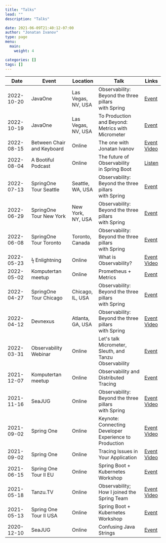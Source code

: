 ```yaml
---
title: "Talks"
lead: ""
description: "Talks"

date: 2021-06-09T21:40:12-07:00
author: "Jonatan Ivanov"
type: page
menu:
  main:
    weight: 4

categories: []
tags: []
---
```


| Date       | Event                          | Location               | Talk                                                        | Links |
|------------|--------------------------------|------------------------|-------------------------------------------------------------|-------|
| 2022-10-20 | JavaOne                        | Las Vegas,<br>NV, USA  | Observability:<br>Beyond the three pillars<br>with Spring   | [Event](https://reg.rf.oracle.com/flow/oracle/cloudworld/session-catalog/page/catalog?search.topic=1651238230807008ZfDn&search=LIT3834) |
| 2022-10-19 | JavaOne                        | Las Vegas,<br>NV, USA  | To Production and Beyond:<br>Metrics with Micrometer        | [Event](https://reg.rf.oracle.com/flow/oracle/cloudworld/session-catalog/page/catalog?search.topic=1651238230807008ZfDn&search=LRN3692) |
| 2022-08-15 | Between Chair<br> and Keyboard | Online                 | The one with Jonatan Ivanov                                 | [Event](https://tanzu.vmware.com/developer/tv/bcak/)<br>[Video](https://www.youtube.com/watch?v=WJtFW0o4Hho) |
| 2022-08-04 | A Bootiful Podcast             | Online                 | The future of Observability<br>in Spring Boot               | [Listen](https://spring.io/blog/2022/08/04/a-bootiful-podcast-observability-guru-jonatan-ivanov-on-the-future-of-observability-in-spring-boot) |
| 2022-07-13 | SpringOne Tour Seattle         | Seattle,<br>WA, USA    | Observability:<br>Beyond the three pillars<br>with Spring   | [Event](https://tanzu.vmware.com/developer/springone-tour/2022/seattle/) |
| 2022-06-29 | SpringOne Tour New York        | New York,<br>NY, USA   | Observability:<br>Beyond the three pillars<br>with Spring   | [Event](https://tanzu.vmware.com/developer/springone-tour/2022/new-york/) |
| 2022-06-08 | SpringOne Tour Toronto         | Toronto,<br>Canada     | Observability:<br>Beyond the three pillars<br>with Spring   | [Event](https://tanzu.vmware.com/developer/springone-tour/2022/toronto/) |
| 2022-05-23 | ϟ Enlightning                  | Online                 | What is Observability?                                      | [Event](https://tanzu.vmware.com/developer/tv/enlightning/)<br>[Video](https://www.youtube.com/watch?v=-fCOxnu6FYA)|
| 2022-05-02 | Komputertan meetup             | Online                 | Prometheus + Metrics                                        | [Event](https://ern0.github.io/komputertan.html) |
| 2022-04-27 | SpringOne Tour Chicago         | Chicago,<br>IL, USA    | Observability:<br>Beyond the three pillars<br>with Spring   | [Event](https://tanzu.vmware.com/developer/springone-tour/2022/chicago/) |
| 2022-04-12 | Devnexus                       | Atlanta,<br>GA, USA    | Observability:<br>Beyond the three pillars<br>with Spring   | [Event](https://devnexus.com/speakers/2658)<br>[Video](https://www.youtube.com/watch?v=0sV-_qPNtdA) |
| 2022-03-31 | Observability Webinar          | Online                 | Let's talk Micrometer,<br>Sleuth, and Tanzu Observability   | [Event](https://tanzu.vmware.com/content/webinars/mar-31-lets-talk-micrometer-sleuth-and-tanzu-observability) |
| 2021-12-07 | Komputertan meetup             | Online                 | Observability and<br>Distributed Tracing                    | [Event](https://ern0.github.io/komputertan.html) |
| 2021-11-16 | SeaJUG                         | Online                 | Observability:<br>Beyond the three pillars<br>with Spring   | [Event](https://www.meetup.com/seajug/events/281076240/)<br>[Video](https://www.youtube.com/watch?v=qw_eyZ1MQJ0) |
| 2021-09-02 | Spring One                     | Online                 | Keynote: Connecting Developer<br> Experience to Production  | [Event](https://springone.io/2021/schedule)<br>[Video](https://www.youtube.com/watch?v=QMCYmaPa_14) |
| 2021-09-02 | Spring One                     | Online                 | Tracing Issues in Your Application                          | [Event](https://springone.io/2021/sessions/tracing-issues-in-your-application)<br>[Video](https://www.youtube.com/watch?v=kGUbTQSR0jA) |
| 2021-06-15 | Spring One Tour II EU          | Online                 | Spring Boot + Kubernetes<br>Workshop                        | [Event](https://tanzu.vmware.com/developer/tv/springone-tour/0017/) |
| 2021-05-18 | Tanzu.TV                       | Online                 | Observability;<br>How I joined the Spring Team              | [Event](https://tanzu.vmware.com/developer/tv/tanzu-tuesdays/0054/)<br>[Video](https://www.youtube.com/watch?v=lTbhTvew_7A) |
| 2021-05-13 | Spring One Tour II USA         | Online                 | Spring Boot + Kubernetes<br>Workshop                        | [Event](https://tanzu.vmware.com/developer/tv/springone-tour/0016/) |
| 2020-12-10 | SeaJUG                         | Online                 | Confusing Java Strings                                      | [Event](https://www.meetup.com/seajug/events/274923897/) |
